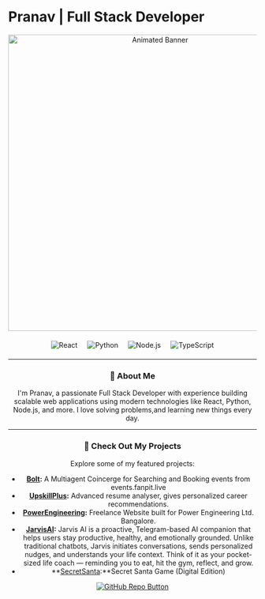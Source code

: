 # Pranav | Full Stack Developer

<div align="center">

<!-- Animated Banner -->
<img src="https://media4.giphy.com/media/v1.Y2lkPTc5MGI3NjExNm4wNzRuMHdnNzF6dzNhZGh5eGEwZmcybm40enIzNjV2dXVydDhvayZlcD12MV9pbnRlcm5hbF9naWZfYnlfaWQmY3Q9Zw/ckr4W2ppxPBeIF8dx4/giphy.gif" width="600" alt="Animated Banner">

<!-- Tech Stack Icons -->
<div style="display: flex; justify-content: center; gap: 20px; margin: 20px 0;">
    <img src="https://img.shields.io/badge/React-20232A?style=for-the-badge&logo=react&logoColor=61DAFB" alt="React">
    <img src="https://img.shields.io/badge/Python-3776AB?style=for-the-badge&logo=python&logoColor=white" alt="Python">
    <img src="https://img.shields.io/badge/Node.js-339933?style=for-the-badge&logo=nodedotjs&logoColor=white" alt="Node.js">
    <img src="https://img.shields.io/badge/TypeScript-007ACC?style=for-the-badge&logo=typescript&logoColor=white" alt="TypeScript">
   
</div>

---

### 👋 About Me

I'm Pranav, a passionate Full Stack Developer with experience building scalable web applications using modern technologies like React, Python, Node.js, and more. I love solving problems,and learning new things every day.

---

### 🚀 Check Out My Projects

Explore some of my featured projects:
- **[Bolt](https://github.com/pranav-dp/fanpitfinal):** A Multiagent Coincerge for Searching and Booking events from events.fanpit.live
- **[UpskillPlus](https://github.com/pranav-dp/upskill):** Advanced resume analyser, gives personalized career recommendations.
- **[PowerEngineering](https://github.com/pranav-dp/PowerEngineering):** Freelance Website built for Power Engineering Ltd. Bangalore.
- **[JarvisAI](https://github.com/pranav-dp/JarvisAI):** Jarvis AI is a proactive, Telegram-based AI companion that helps users stay productive, healthy, and emotionally grounded. Unlike traditional chatbots, Jarvis initiates conversations, sends personalized nudges, and understands your life context. Think of it as your pocket-sized life coach — reminding you to eat, hit the gym, reflect, and grow.
- **[SecretSanta](https://github.com/pranav-dp/secretSanta):**Secret Santa Game (Digital Edition)

<div align="center">
    <a href="https://github.com/pranav-dp" target="_blank">
        <img src="https://img.shields.io/badge/GitHub-Check%20out%20my%20repos-181717?style=for-the-badge&logo=github&logoColor=white" alt="GitHub Repo Button">
    </a>
</div>

</div>
